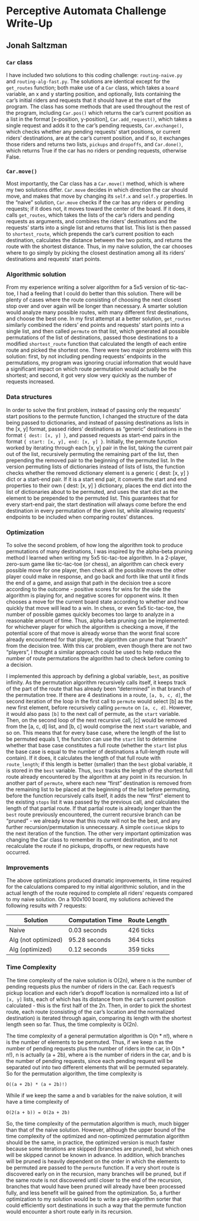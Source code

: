 # Perceptive Automata Challenge Write-Up
## Jonah Saltzman

### `Car` class

I have included two solutions to this coding challenge: `routing-naive.py` and `routing-alg-fast.py`. The solutions are identical except for the `get_routes` function; both make use of a `Car` class, which takes a `board` variable, an x and y starting position, and optionally, lists containing the car’s initial riders and requests that it should have at the start of the program. The class has some methods that are used throughout the rest of the program, including `Car.pos()` which returns the car’s current position as a list in the format [x-position, y-position], `Car.add_request()`, which takes a single request and adds it to the car’s pending requests, `Car.exchange()`, which checks whether any pending requests’ start positions, or current riders’ destinations, are at the car’s current position, and if so, it exchanges those riders and returns two lists, `pickups` and `dropoffs`, and `Car.done()`, which returns True if the car has no riders or pending requests, otherwise False.

### `Car.move()`
Most importantly, the Car class has a `Car.move()` method, which is where my two solutions differ. `Car.move` decides in which direction the car should move, and makes that move by changing its `self.x` and `self.y` properties. In the “naive” solution, `Car.move` checks if the car has any riders or pending requests; if it does not, it moves toward the center of the board. If it does, it calls `get_routes`, which takes the lists of the car’s riders and pending requests as arguments, and combines the riders’ destinations and the requests’ starts into a single list and returns that list. This list is then passed to `shortest_route`, which prepends the car’s current position to each destination, calculates the distance between the two points, and returns the route with the shortest distance. Thus, in my naive solution, the car chooses where to go simply by picking the closest destination among all its riders’ destinations and requests’ start points.

### Algorithmic solution
From my experience writing a solver algorithm for a 5x5 version of tic-tac-toe, I had a feeling that I could do better than this solution. There will be plenty of cases where the route consisting of choosing the next closest stop over and over again will be longer than necessary. A smarter solution would analyze many possible routes, with many different first destinations, and choose the best one. In my first attempt at a better solution, `get_routes` similarly combined the riders’ end points and requests’ start points into a single list, and then called `permute` on that list, which generated all possible permutations of the list of destinations, passed those destinations to a modified `shortest_route` function that calculated the length of each entire route and picked the shortest one. There were two major problems with this solution: first, by not including pending requests’ endpoints in the permutations, my program was ignoring crucial information that would have a significant impact on which route permutation would actually be the shortest; and second, it got very slow very quickly as the number of requests increased. 

### Data structures
In order to solve the first problem, instead of passing only the requests’ start positions to the permute function, I changed the structure of the data being passed to dictionaries, and instead of passing destinations as lists in the [x, y] format, passed riders’ destinations as “generic” destinations in the format `{ dest: [x, y] }`, and passed requests as start-end pairs in the format `{ start: [x, y], end: [x, y] }`. Initially, the permute function worked by iterating through each [x, y] pair in the list, taking the current pair out of the list, recursively permuting the remaining part of the list, then prepending the removed pair to the beginning of the permuted list. In the version permuting lists of dictionaries instead of lists of lists, the function checks whether the removed dictionary element is a generic { dest: [x, y] } dict or a start-end pair. If it is a start end pair, it converts the start and end properties to their own { dest: [x, y] } dictionary, places the end dict into the list of dictionaries about to be permuted, and uses the start dict as the element to be prepended to the permuted list. This guarantees that for every start-end pair, the start destination will always come before the end destination in every permutation of the given list, while allowing requests’ endpoints to be included when comparing routes’ distances.

### Optimization
To solve the second problem, of how long the algorithm took to produce permutations of many destinations, I was inspired by the alpha-beta pruning method I learned when writing my 5x5 tic-tac-toe algorithm. In a 2-player, zero-sum game like tic-tac-toe (or chess), an algorithm can check every possible move for one player, then check all the possible moves the other player could make in response, and go back and forth like that until it finds the end of a game, and assign that path in the decision tree a score according to the outcome - positive scores for wins for the side the algorithm is playing for, and negative scores for opponent wins. It then chooses a move for the current board state according to whether and how quickly that move will lead to a win. In chess, or even 5x5 tic-tac-toe, the number of possible games quickly becomes too large to analyze in a reasonable amount of time. Thus, alpha-beta pruning can be implemented: for whichever player for which the algorithm is checking a move, if the potential score of that move is already worse than the worst final score already encountered for that player, the algorithm can prune that “branch” from the decision tree. With this car problem, even though there are not two “players”, I thought a similar approach could be used to help reduce the number of route permutations the algorithm had to check before coming to a decision.


I implemented this approach by defining a global variable, `best`, as positive infinity. As the permutation algorithm recursively calls itself, it keeps track of the part of the route that has already been “determined” in that branch of the permutation tree. If there are 4 destinations in a route, `[a, b, c, d]`, the second iteration of the loop in the first call to `permute` would select [b] as the new first element, before recursively calling `permute` on `[a, c, d]`. However, it would also pass `[b]` to the next call of permute, as the `start` variable. Then, on the second loop of the next recursive call, [c] would be removed from the [a, c, d] list, and [b, c] would comprise the next `start` variable, and so on. This means that for every base case, where the length of the list to be permuted equals 1, the function can use the `start` list to determine whether that base case constitutes a full route (whether the `start` list plus the base case is equal to the number of destinations a full-length route will contain). If it does, it calculates the length of that full route with `route_length`; if this length is better (smaller) than the `best` global variable, it is stored in the `best` variable. Thus, `best` tracks the length of the shortest full route already encountered by the algorithm at any point in its recursion. In another part of `permute`, where each new “first” destination is removed from the remaining list to be placed at the beginning of the list before permuting, before the function recursively calls itself, it adds the new “first” element to the existing `stops` list it was passed by the previous call, and calculates the length of that partial route. If that partial route is already longer than the `best` route previously encountered, the current recursive branch can be “pruned” - we already know that this route will not be the best, and any further recursion/permutation is unnecessary. A simple `continue` skips to the next iteration of the function. The other very important optimization was changing the Car class to remember its current destination, and to not recalculate the route if no pickups, dropoffs, or new requests have occurred. 

### Improvements
The above optimizations produced dramatic improvements, in time required for the calculations compared to my initial algorithmic solution, and in the actual length of the route required to complete all riders’ requests compared to my naive solution. On a 100x100 board, my solutions achieved the following results with 7 requests:

| Solution            | Computation Time | Route Length |
|---------------------|------------------|--------------|
| Naive               | 0.03 seconds     | 426 ticks    |
| Alg (not optimized) | 95.28 seconds    | 364 ticks    |
| Alg (optimized)     | 0.12 seconds     | 359 ticks    |

### Time Complexity
The time complexity of the naive solution is O(2n), where n is the number of pending requests plus the number of riders in the car. Each request’s pickup location and each rider’s dropoff location is normalized into a list of `[x, y]` lists, each of which has its distance from the car’s current position calculated - this is the first half of the 2n. Then, in order to pick the shortest route, each route (consisting of the car’s location and the normalized destination) is iterated through again, comparing its length with the shortest length seen so far. Thus, the time complexity is O(2n).

The time complexity of a general permutation algorithm is O(n * n!), where n is the number of elements to be permuted. Thus, if we keep n as the number of pending requests plus the number of riders in the car, in O(n * n!), n is actually (a + 2b), where a is the number of riders in the car, and b is the number of pending requests, since each pending request will be separated out into two different elements that will be permuted separately. So for the permutation algorithm, the time complexity is 

    O((a + 2b) * (a + 2b)!)

While if we keep the same a and b variables for the naive solution, it will have a time complexity of

	O(2(a + b)) = O(2a + 2b)

So, the time complexity of the permutation algorithm is much, much bigger than that of the naive solution. However, although the upper bound of the time complexity of the optimized and non-optimized permutation algorithm should be the same, in practice, the optimized version is much faster because some iterations are skipped (branches are pruned), but which ones will be skipped cannot be known in advance. In addition, which branches will be pruned is heavily dependent on the order in which the elements to be permuted are passed to the `permute` function. If a very short route is discovered early on in the recursion, many branches will be pruned, but if the same route is not discovered until closer to the end of the recursion, branches that would have been pruned will already have been processed fully, and less benefit will be gained from the optimization. So, a further optimization to my solution would be to write a pre-algorithm sorter that could efficiently sort destinations in such a way that the permute function would encounter a short route early in its recursion.
